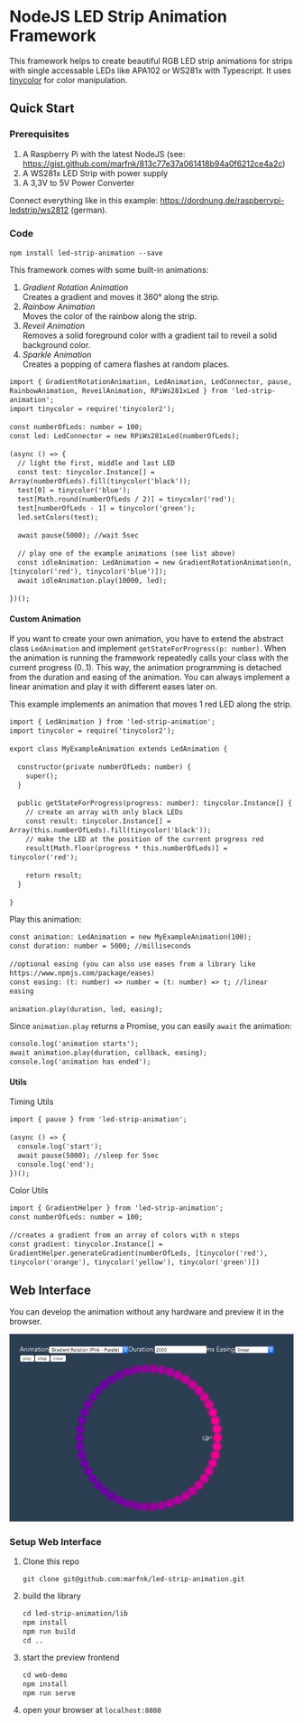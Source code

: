 # NodeJS LED Strip Animation Framework

This framework helps to create beautiful RGB LED strip animations for strips with single accessable LEDs like APA102 or WS281x with Typescript.
It uses [tinycolor](https://github.com/bgrins/TinyColor) for color manipulation.

## Quick Start

### Prerequisites
 
1) A Raspberry Pi with the latest NodeJS (see: https://gist.github.com/marfnk/813c77e37a061418b94a0f6212ce4a2c)
2) A WS281x LED Strip with power supply
3) A 3,3V to 5V Power Converter

Connect everything like in this example: https://dordnung.de/raspberrypi-ledstrip/ws2812 (german).

### Code
```
npm install led-strip-animation --save
```

This framework comes with some built-in animations:
1) _Gradient Rotation Animation_<br>
   Creates a gradient and moves it 360° along the strip.
2) _Rainbow Animation_<br>
   Moves the color of the rainbow along the strip.
3) _Reveil Animation_<br>
   Removes a solid foreground color with a gradient tail to reveil a solid background color.
4) _Sparkle Animation_<br>
   Creates a popping of camera flashes at random places.
   
```
import { GradientRotationAnimation, LedAnimation, LedConnector, pause, RainbowAnimation, ReveilAnimation, RPiWs281xLed } from 'led-strip-animation';
import tinycolor = require('tinycolor2');

const numberOfLeds: number = 100;
const led: LedConnector = new RPiWs281xLed(numberOfLeds);

(async () => {
  // light the first, middle and last LED
  const test: tinycolor.Instance[] = Array(numberOfLeds).fill(tinycolor('black'));
  test[0] = tinycolor('blue');
  test[Math.round(numberOfLeds / 2)] = tinycolor('red');
  test[numberOfLeds - 1] = tinycolor('green');
  led.setColors(test);
  
  await pause(5000); //wait 5sec
  
  // play one of the example animations (see list above)
  const idleAnimation: LedAnimation = new GradientRotationAnimation(n, [tinycolor('red'), tinycolor('blue')]);
  await idleAnimation.play(10000, led);

})(); 
```

#### Custom Animation

If you want to create your own animation, you have to extend the abstract class `LedAnimation` and implement `getStateForProgress(p: number)`.
When the animation is running the framework repeatedly calls your class with the current progress (0..1).
This way, the animation programming is detached from the duration and easing of the animation. You can always implement a
linear animation and play it with different eases later on.

This example implements an animation that moves 1 red LED along the strip.

```
import { LedAnimation } from 'led-strip-animation';
import tinycolor = require('tinycolor2');

export class MyExampleAnimation extends LedAnimation {

  constructor(private numberOfLeds: number) {
    super();
  }

  public getStateForProgress(progress: number): tinycolor.Instance[] {
    // create an array with only black LEDs
    const result: tinycolor.Instance[] = Array(this.numberOfLeds).fill(tinycolor('black'));
    // make the LED at the position of the current progress red
    result[Math.floor(progress * this.numberOfLeds)] = tinycolor('red');

    return result;
  }

}
```

Play this animation:
```
const animation: LedAnimation = new MyExampleAnimation(100);
const duration: number = 5000; //milliseconds

//optional easing (you can also use eases from a library like https://www.npmjs.com/package/eases)
const easing: (t: number) => number = (t: number) => t; //linear easing

animation.play(duration, led, easing);
```

Since `animation.play` returns a Promise, you can easily `await` the animation:

```
console.log('animation starts');
await animation.play(duration, callback, easing);
console.log('animation has ended');
```

#### Utils

Timing Utils
```
import { pause } from 'led-strip-animation';

(async () => {
  console.log('start');
  await pause(5000); //sleep for 5sec
  console.log('end');
})(); 
``` 

Color Utils
```
import { GradientHelper } from 'led-strip-animation';
const numberOfLeds: number = 100;

//creates a gradient from an array of colors with n steps
const gradient: tinycolor.Instance[] = GradientHelper.generateGradient(numberOfLeds, [tinycolor('red'), tinycolor('orange'), tinycolor('yellow'), tinycolor('green')])
``` 

## Web Interface

You can develop the animation without any hardware and preview it in the browser.

![Development Preview in Browser](./led-simulator.jpg)

### Setup Web Interface

1) Clone this repo
   ```
   git clone git@github.com:marfnk/led-strip-animation.git
   ```
2) build the library 
   ```
   cd led-strip-animation/lib
   npm install
   npm run build
   cd ..
   ```
3) start the preview frontend
   ```
   cd web-demo
   npm install
   npm run serve
   ```
4) open your browser at `localhost:8080`
